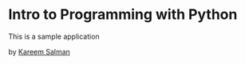 # Intro to Programming with Python

This is a sample application

by [Kareem Salman](http://www.facebook.com/TheKareem)